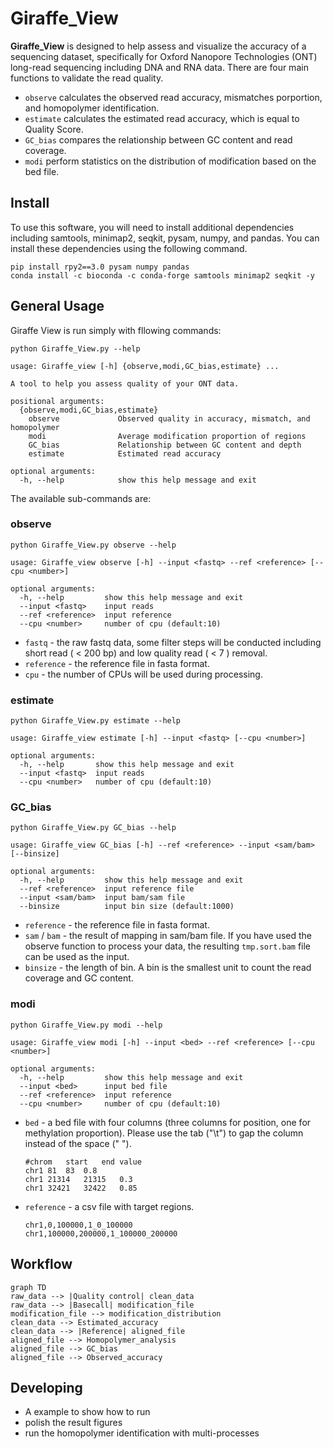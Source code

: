 # Giraffe_View 

**Giraffe_View** is designed to help assess and visualize the accuracy of a sequencing dataset, specifically for Oxford Nanopore Technologies (ONT) long-read sequencing including DNA and RNA data. There are four main functions to validate the read quality.

- `observe`  calculates the observed read accuracy, mismatches porportion, and homopolymer identification.
- `estimate`  calculates the estimated read accuracy, which is equal to Quality Score.
- `GC_bias`  compares the relationship between GC content and read coverage.
- `modi` perform statistics on the distribution of modification based on the bed file.



## Install

To use this software, you will need to install additional dependencies including samtools, minimap2, seqkit, pysam, numpy, and pandas. You can install these dependencies using the following command.

```shell
pip install rpy2==3.0 pysam numpy pandas
conda install -c bioconda -c conda-forge samtools minimap2 seqkit -y
```



## General Usage

Giraffe View is run simply with fllowing commands:

```shell
python Giraffe_View.py --help
```

```shell
usage: Giraffe_view [-h] {observe,modi,GC_bias,estimate} ...

A tool to help you assess quality of your ONT data.

positional arguments:
  {observe,modi,GC_bias,estimate}
    observe             Observed quality in accuracy, mismatch, and homopolymer
    modi                Average modification proportion of regions
    GC_bias             Relationship between GC content and depth
    estimate            Estimated read accuracy

optional arguments:
  -h, --help            show this help message and exit
```



The available sub-commands are:

### observe

```shell
python Giraffe_View.py observe --help
```

```xshell
usage: Giraffe_view observe [-h] --input <fastq> --ref <reference> [--cpu <number>]

optional arguments:
  -h, --help         show this help message and exit
  --input <fastq>    input reads
  --ref <reference>  input reference
  --cpu <number>     number of cpu (default:10)
```

- `fastq` - the raw fastq data, some filter steps will be conducted including short read ( < 200 bp) and low quality read ( < 7 ) removal.
- `reference` - the reference file in fasta format.
- `cpu` - the number of CPUs will be used during processing.



### estimate  

```shell
python Giraffe_View.py estimate --help
```

```shell
usage: Giraffe_view estimate [-h] --input <fastq> [--cpu <number>]

optional arguments:
  -h, --help       show this help message and exit
  --input <fastq>  input reads
  --cpu <number>   number of cpu (default:10)
```



### GC_bias

```shell
python Giraffe_View.py GC_bias --help
```

```shell
usage: Giraffe_view GC_bias [-h] --ref <reference> --input <sam/bam> [--binsize]

optional arguments:
  -h, --help         show this help message and exit
  --ref <reference>  input reference file
  --input <sam/bam>  input bam/sam file
  --binsize          input bin size (default:1000)
```

- `reference` - the reference file in fasta format.
- `sam` / `bam` - the result of mapping in sam/bam file. If you have used the observe function to process your data, the resulting `tmp.sort.bam` file can be used as the input.
- `binsize` - the length of bin. A bin is the smallest unit to count the read coverage and GC content.



### modi

```shell
python Giraffe_View.py modi --help
```

```shell
usage: Giraffe_view modi [-h] --input <bed> --ref <reference> [--cpu <number>]

optional arguments:
  -h, --help         show this help message and exit
  --input <bed>      input bed file
  --ref <reference>  input reference
  --cpu <number>     number of cpu (default:10)
```

- `bed` -  a bed file with four columns (three columns for position, one for methylation proportion).  Please use the tab ("\t") to gap the column instead of the space (" ").

   ```shell
   #chrom	start	end	value
   chr1	81	83	0.8
   chr1	21314	21315	0.3
   chr1	32421	32422	0.85
   ```

- `reference` - a csv file with target regions.

   ```shell
   chr1,0,100000,1_0_100000
   chr1,100000,200000,1_100000_200000
   ```



## Workflow

```mermaid
graph TD
raw_data --> |Quality control| clean_data
raw_data --> |Basecall| modification_file
modification_file --> modification_distribution
clean_data --> Estimated_accuracy
clean_data --> |Reference| aligned_file
aligned_file --> Homopolymer_analysis
aligned_file --> GC_bias 
aligned_file --> Observed_accuracy
```



## Developing

- A example to show how to run
- polish the result figures
- run the homopolymer identification with multi-processes
